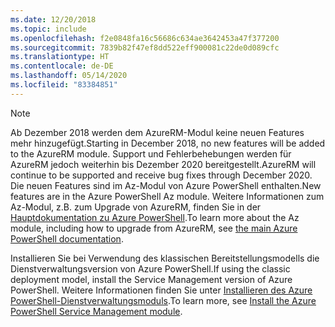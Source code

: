 ```yaml
---
ms.date: 12/20/2018
ms.topic: include
ms.openlocfilehash: f2e0848fa16c56686c634ae3642453a47f377200
ms.sourcegitcommit: 7839b82f47ef8dd522eff900081c22de0d089cfc
ms.translationtype: HT
ms.contentlocale: de-DE
ms.lasthandoff: 05/14/2020
ms.locfileid: "83384851"
---
```

> [!NOTE]
> 
> <span data-ttu-id="7aa8e-101">Ab Dezember 2018 werden dem AzureRM-Modul keine neuen Features mehr hinzugefügt.</span><span class="sxs-lookup"><span data-stu-id="7aa8e-101">Starting in December 2018, no new features will be added to the AzureRM module.</span></span> <span data-ttu-id="7aa8e-102">Support und Fehlerbehebungen werden für AzureRM jedoch weiterhin bis Dezember 2020 bereitgestellt.</span><span class="sxs-lookup"><span data-stu-id="7aa8e-102">AzureRM will continue to be supported and receive bug fixes through December 2020.</span></span> <span data-ttu-id="7aa8e-103">Die neuen Features sind im Az-Modul von Azure PowerShell enthalten.</span><span class="sxs-lookup"><span data-stu-id="7aa8e-103">New features are in the Azure PowerShell Az module.</span></span> <span data-ttu-id="7aa8e-104">Weitere Informationen zum Az-Modul, z.B. zum Upgrade von AzureRM, finden Sie in der [Hauptdokumentation zu Azure PowerShell](/powershell/azure).</span><span class="sxs-lookup"><span data-stu-id="7aa8e-104">To learn more about the Az module, including how to upgrade from AzureRM, see [the main Azure PowerShell documentation](/powershell/azure).</span></span>
>
> <span data-ttu-id="7aa8e-105">Installieren Sie bei Verwendung des klassischen Bereitstellungsmodells die Dienstverwaltungsversion von Azure PowerShell.</span><span class="sxs-lookup"><span data-stu-id="7aa8e-105">If using the classic deployment model, install the Service Management version of Azure PowerShell.</span></span>
> <span data-ttu-id="7aa8e-106">Weitere Informationen finden Sie unter [Installieren des Azure PowerShell-Dienstverwaltungsmoduls](/powershell/azure/servicemanagement/install-azure-ps).</span><span class="sxs-lookup"><span data-stu-id="7aa8e-106">To learn more, see [Install the Azure PowerShell Service Management module](/powershell/azure/servicemanagement/install-azure-ps).</span></span>
